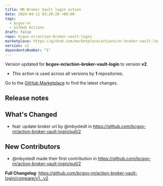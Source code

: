```yaml
---
title: NR Broker Vault login action
date: 2024-04-11 03:28:29 +00:00
tags:
  - bcgov-nr
  - GitHub Actions
draft: false
repo: bcgov-nr/action-broker-vault-login
marketplace: https://github.com/marketplace/actions/nr-broker-vault-login-action
version: v2
dependentsNumber: "1"
---
```



Version updated for **bcgov-nr/action-broker-vault-login** to version **v2**.
- This action is used across all versions by **1** repositories.

Go to the [GitHub Marketplace](https://github.com/marketplace/actions/nr-broker-vault-login-action) to find the latest changes.

## Release notes

## What's Changed
* feat: update broker url by @mbystedt in https://github.com/bcgov-nr/action-broker-vault-login/pull/2

## New Contributors
* @mbystedt made their first contribution in https://github.com/bcgov-nr/action-broker-vault-login/pull/2

**Full Changelog**: https://github.com/bcgov-nr/action-broker-vault-login/compare/v1...v2
